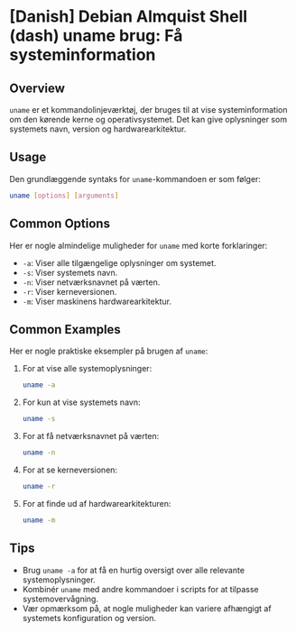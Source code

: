 # [Danish] Debian Almquist Shell (dash) uname brug: Få systeminformation

## Overview
`uname` er et kommandolinjeværktøj, der bruges til at vise systeminformation om den kørende kerne og operativsystemet. Det kan give oplysninger som systemets navn, version og hardwarearkitektur.

## Usage
Den grundlæggende syntaks for `uname`-kommandoen er som følger:

```bash
uname [options] [arguments]
```

## Common Options
Her er nogle almindelige muligheder for `uname` med korte forklaringer:

- `-a`: Viser alle tilgængelige oplysninger om systemet.
- `-s`: Viser systemets navn.
- `-n`: Viser netværksnavnet på værten.
- `-r`: Viser kerneversionen.
- `-m`: Viser maskinens hardwarearkitektur.

## Common Examples
Her er nogle praktiske eksempler på brugen af `uname`:

1. For at vise alle systemoplysninger:
    ```bash
    uname -a
    ```

2. For kun at vise systemets navn:
    ```bash
    uname -s
    ```

3. For at få netværksnavnet på værten:
    ```bash
    uname -n
    ```

4. For at se kerneversionen:
    ```bash
    uname -r
    ```

5. For at finde ud af hardwarearkitekturen:
    ```bash
    uname -m
    ```

## Tips
- Brug `uname -a` for at få en hurtig oversigt over alle relevante systemoplysninger.
- Kombinér `uname` med andre kommandoer i scripts for at tilpasse systemovervågning.
- Vær opmærksom på, at nogle muligheder kan variere afhængigt af systemets konfiguration og version.